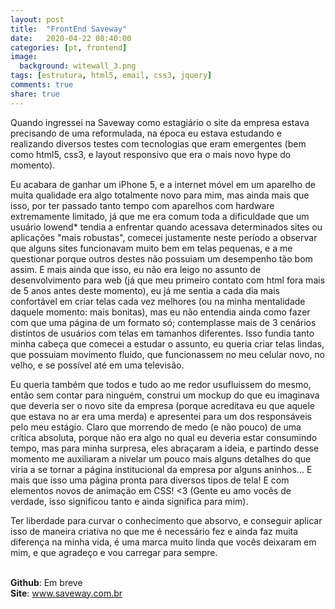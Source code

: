 ```yaml
---
layout: post
title:  "FrontEnd Saveway"
date:   2020-04-22 08:40:00
categories: [pt, frontend]
image:
  background: witewall_3.png
tags: [estrutura, html5, email, css3, jquery]
comments: true
share: true
---
```

Quando ingressei na Saveway como estagiário o site da empresa estava precisando de uma reformulada, na época eu estava estudando e realizando diversos testes com tecnologias que eram emergentes (bem como html5, css3, e layout responsivo que era o mais novo hype do momento).


Eu acabara de ganhar um iPhone 5, e a internet móvel em um aparelho de muita qualidade era algo totalmente novo para mim, mas ainda mais que isso, por ter passado tanto tempo com aparelhos com hardware extremamente limitado, já que me era comum toda a dificuldade que um usuário lowend* tendia a enfrentar quando acessava determinados sites ou aplicações "mais robustas", comecei justamente neste período a observar que alguns sites funcionavam muito bem em telas pequenas, e a me questionar porque outros destes não possuiam um desempenho tão bom assim. E mais ainda que isso, eu não era leigo no assunto de desenvolvimento para web (já que meu primeiro contato com html fora mais de 5 anos antes deste momento), eu já me sentia a cada dia mais confortável em criar telas cada vez melhores (ou na minha mentalidade daquele momento: mais bonitas), mas eu não entendia ainda como fazer com que uma página de um formato só; contemplasse mais de 3 cenários distintos de usuários com telas em tamanhos diferentes. Isso fundia tanto minha cabeça que comecei a estudar o assunto, eu queria criar telas lindas, que possuiam movimento fluido, que funcionassem no meu celular novo, no velho, e se possível até em uma televisão.

Eu queria também que todos e tudo ao me redor usufluissem do mesmo, então sem contar para ninguém, construi um mockup do que eu imaginava que deveria ser o novo site da empresa (porque acreditava eu que aquele que estava no ar era uma merda) e apresentei para um dos responsáveis pelo meu estágio. Claro que morrendo de medo (e não pouco) de uma crítica absoluta, porque não era algo no qual eu deveria estar consumindo tempo, mas para minha surpresa, eles abraçaram a ideia, e partindo desse momento me auxiliaram a nivelar um pouco mais alguns detalhes do que viria a se tornar a página institucional da empresa por alguns aninhos... E mais que isso uma página pronta para diversos tipos de tela! E com elementos novos de animação em CSS! <3 (Gente eu amo vocês de verdade, isso significou tanto e ainda significa para mim).


Ter liberdade para curvar o conhecimento que absorvo, e conseguir aplicar isso de maneira criativa no que me é necessário fez e ainda faz muita diferença na minha vida, é uma marca muito linda que vocês deixaram em mim, e que agradeço e vou carregar para sempre.

<br/>
<b>Github</b>: Em breve<br/>
<b>Site</b>: <a href="http://saveway.com.br/" target="_new">www.saveway.com.br</a><br/>
